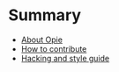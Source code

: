 Summary
=======

* [About Opie](README.md)
* [How to contribute](CONTRIBUTING.md)
* [Hacking and style guide](HACKING.md)

